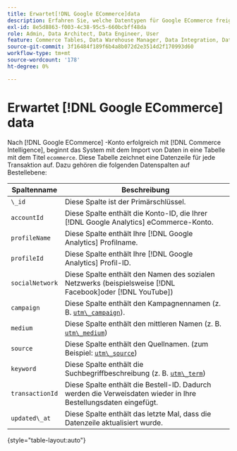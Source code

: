 ```yaml
---
title: Erwartet[!DNL Google ECommerce]data
description: Erfahren Sie, welche Datentypen für Google ECommerce freigegeben werden.
exl-id: 8e5d8863-f003-4c38-95c5-660bcbff48da
role: Admin, Data Architect, Data Engineer, User
feature: Commerce Tables, Data Warehouse Manager, Data Integration, Data Import/Export
source-git-commit: 3f16484f189f6b4a8b072d2e3514d2f170993d60
workflow-type: tm+mt
source-wordcount: '178'
ht-degree: 0%

---
```


# Erwartet [!DNL Google ECommerce] data

Nach [!DNL Google ECommerce] -Konto erfolgreich mit [!DNL Commerce Intelligence], beginnt das System mit dem Import von Daten in eine Tabelle mit dem Titel `ecommerce`. Diese Tabelle zeichnet eine Datenzeile für jede Transaktion auf. Dazu gehören die folgenden Datenspalten auf Bestellebene:

| Spaltenname | Beschreibung |
|-----|-----|
| `\_id` | Diese Spalte ist der Primärschlüssel. |
| `accountId` | Diese Spalte enthält die Konto-ID, die Ihrer [!DNL Google Analytics] eCommerce-Konto. |
| `profileName` | Diese Spalte enthält Ihre [!DNL Google Analytics] Profilname. |
| `profileId` | Diese Spalte enthält Ihre [!DNL Google Analytics] Profil-ID. |
| `socialNetwork` | Diese Spalte enthält den Namen des sozialen Netzwerks (beispielsweise [!DNL Facebook]oder [!DNL YouTube]) |
| `campaign` | Diese Spalte enthält den Kampagnennamen (z. B. [`utm\_campaign`](https://support.google.com/analytics/answer/1033867?hl=en)). |
| `medium` | Diese Spalte enthält den mittleren Namen (z. B. [`utm\_medium`](https://support.google.com/analytics/answer/1033867?hl=en)) |
| `source` | Diese Spalte enthält den Quellnamen. (zum Beispiel: [`utm\_source`](https://support.google.com/analytics/answer/1033867?hl=en)) |
| `keyword` | Diese Spalte enthält die Suchbegriffbeschreibung (z. B. [`utm\_term`](https://support.google.com/analytics/answer/1033867?hl=en)) |
| `transactionId` | Diese Spalte enthält die Bestell-ID. Dadurch werden die Verweisdaten wieder in Ihre Bestellungsdaten eingefügt. |
| `updated\_at` | Diese Spalte enthält das letzte Mal, dass die Datenzeile aktualisiert wurde. |

{style="table-layout:auto"}
